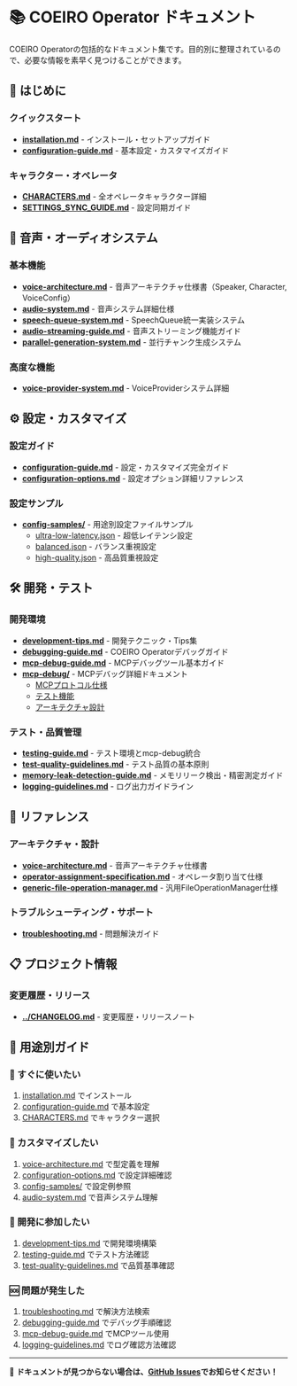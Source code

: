 # 📚 COEIRO Operator ドキュメント

COEIRO Operatorの包括的なドキュメント集です。目的別に整理されているので、必要な情報を素早く見つけることができます。

## 🚀 はじめに

### クイックスタート
- **[installation.md](installation.md)** - インストール・セットアップガイド
- **[configuration-guide.md](configuration-guide.md)** - 基本設定・カスタマイズガイド

### キャラクター・オペレータ
- **[CHARACTERS.md](CHARACTERS.md)** - 全オペレータキャラクター詳細
- **[SETTINGS_SYNC_GUIDE.md](SETTINGS_SYNC_GUIDE.md)** - 設定同期ガイド

## 🎵 音声・オーディオシステム

### 基本機能
- **[voice-architecture.md](voice-architecture.md)** - 音声アーキテクチャ仕様書（Speaker, Character, VoiceConfig）
- **[audio-system.md](audio-system.md)** - 音声システム詳細仕様
- **[speech-queue-system.md](speech-queue-system.md)** - SpeechQueue統一実装システム
- **[audio-streaming-guide.md](audio-streaming-guide.md)** - 音声ストリーミング機能ガイド
- **[parallel-generation-system.md](parallel-generation-system.md)** - 並行チャンク生成システム

### 高度な機能
- **[voice-provider-system.md](voice-provider-system.md)** - VoiceProviderシステム詳細

## ⚙️ 設定・カスタマイズ

### 設定ガイド
- **[configuration-guide.md](configuration-guide.md)** - 設定・カスタマイズ完全ガイド
- **[configuration-options.md](configuration-options.md)** - 設定オプション詳細リファレンス

### 設定サンプル
- **[config-samples/](config-samples/)** - 用途別設定ファイルサンプル
  - [ultra-low-latency.json](config-samples/ultra-low-latency.json) - 超低レイテンシ設定
  - [balanced.json](config-samples/balanced.json) - バランス重視設定
  - [high-quality.json](config-samples/high-quality.json) - 高品質重視設定

## 🛠️ 開発・テスト

### 開発環境
- **[development-tips.md](development-tips.md)** - 開発テクニック・Tips集
- **[debugging-guide.md](debugging-guide.md)** - COEIRO Operatorデバッグガイド
- **[mcp-debug-guide.md](mcp-debug-guide.md)** - MCPデバッグツール基本ガイド
- **[mcp-debug/](mcp-debug/)** - MCPデバッグ詳細ドキュメント
  - [MCPプロトコル仕様](mcp-debug/mcp-protocol-specification.md)
  - [テスト機能](mcp-debug/testing-features.md)
  - [アーキテクチャ設計](mcp-debug/architecture.md)

### テスト・品質管理
- **[testing-guide.md](testing-guide.md)** - テスト環境とmcp-debug統合
- **[test-quality-guidelines.md](test-quality-guidelines.md)** - テスト品質の基本原則
- **[memory-leak-detection-guide.md](memory-leak-detection-guide.md)** - メモリリーク検出・精密測定ガイド
- **[logging-guidelines.md](logging-guidelines.md)** - ログ出力ガイドライン

## 📖 リファレンス

### アーキテクチャ・設計
- **[voice-architecture.md](voice-architecture.md)** - 音声アーキテクチャ仕様書
- **[operator-assignment-specification.md](operator-assignment-specification.md)** - オペレータ割り当て仕様
- **[generic-file-operation-manager.md](generic-file-operation-manager.md)** - 汎用FileOperationManager<T>仕様

### トラブルシューティング・サポート
- **[troubleshooting.md](troubleshooting.md)** - 問題解決ガイド

## 📋 プロジェクト情報

### 変更履歴・リリース
- **[../CHANGELOG.md](../CHANGELOG.md)** - 変更履歴・リリースノート

## 🎯 用途別ガイド

### 🏃 すぐに使いたい
1. [installation.md](installation.md) でインストール
2. [configuration-guide.md](configuration-guide.md) で基本設定
3. [CHARACTERS.md](CHARACTERS.md) でキャラクター選択

### 🔧 カスタマイズしたい
1. [voice-architecture.md](voice-architecture.md) で型定義を理解
2. [configuration-options.md](configuration-options.md) で設定詳細確認
3. [config-samples/](config-samples/) で設定例参照
4. [audio-system.md](audio-system.md) で音声システム理解

### 🚀 開発に参加したい
1. [development-tips.md](development-tips.md) で開発環境構築
2. [testing-guide.md](testing-guide.md) でテスト方法確認
3. [test-quality-guidelines.md](test-quality-guidelines.md) で品質基準確認

### 🆘 問題が発生した
1. [troubleshooting.md](troubleshooting.md) で解決方法検索
2. [debugging-guide.md](debugging-guide.md) でデバッグ手順確認
3. [mcp-debug-guide.md](mcp-debug-guide.md) でMCPツール使用
4. [logging-guidelines.md](logging-guidelines.md) でログ確認方法確認

---

📝 **ドキュメントが見つからない場合は、[GitHub Issues](https://github.com/otolab/coeiro-operator/issues)でお知らせください！**